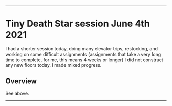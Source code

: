 
***

# Tiny Death Star session June 4th 2021

I had a shorter session today, doing many elevator trips, restocking, and working on some difficult assignments (assignments that take a very long time to complete, for me, this means 4 weeks or longer) I did not construct any new floors today. I made mixed progress.

## Overview

See above.

***
